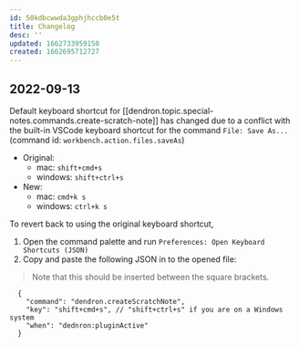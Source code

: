 ```yaml
---
id: 50kdbcwwda3gphjhccb0e5t
title: Changelog
desc: ''
updated: 1662733959150
created: 1662695712727
---
```


## 2022-09-13

Default keyboard shortcut for [[dendron.topic.special-notes.commands.create-scratch-note]] has changed due to a conflict with the built-in VSCode keyboard shortcut for the command `File: Save As...` (command id: `workbench.action.files.saveAs`)

- Original: 
  - mac: `shift+cmd+s`
  - windows: `shift+ctrl+s`
- New:
  - mac: `cmd+k s`
  - windows: `ctrl+k s`

To revert back to using the original keyboard shortcut,

1. Open the command palette and run `Preferences: Open Keyboard Shortcuts (JSON)`
2. Copy and paste the following JSON in to the opened file:
> Note that this should be inserted between the square brackets.
```
  {
    "command": "dendron.createScratchNote",
    "key": "shift+cmd+s", // "shift+ctrl+s" if you are on a Windows system
    "when": "dednron:pluginActive"
  }
```
